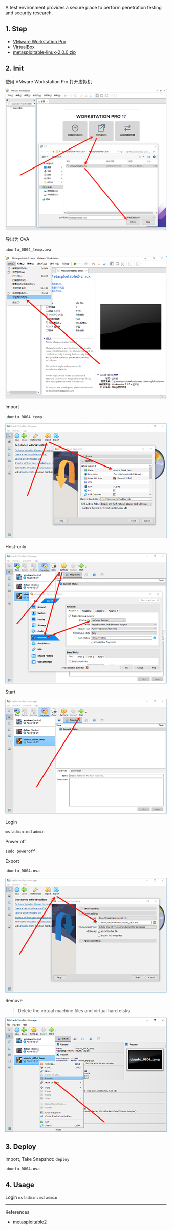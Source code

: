 A test environment provides a secure place to perform penetration testing and security research.

## 1. Step

- [VMware Workstation Pro](https://support.broadcom.com/group/ecx/productdownloads?subfamily=VMware%20Workstation%20Pro&freeDownloads=true)
- [VirtualBox](https://www.virtualbox.org/)
- [metasploitable-linux-2.0.0.zip](https://sourceforge.net/projects/metasploitable/)

## 2. Init

使用 VMware Workstation Pro 打开虚拟机

![使用 VMware Workstation Pro 打开虚拟机](./../../../../../images/metasploitable2/%E4%BD%BF%E7%94%A8%20VMware%20Workstation%20Pro%20%E6%89%93%E5%BC%80%E8%99%9A%E6%8B%9F%E6%9C%BA.png)

导出为 OVA

```
ubuntu_0804_temp.ova
```

![导出为 OVA](./../../../../../images/metasploitable2/%E5%AF%BC%E5%87%BA%E4%B8%BA%20OVA.png)

Import

```
ubuntu_0804_temp
```

![Import](./../../../../../images/metasploitable2/Import.png)

Host-only

![Host-only](./../../../../../images/metasploitable2/Host-only.png)

Start

![Start](./../../../../../images/metasploitable2/Start.png)

Login

```
msfadmin:msfadmin
```

Power off

```
sudo poweroff
```

Export

```
ubuntu_0804.ova
```

![Export](./../../../../../images/metasploitable2/Export.png)

Remove

> Delete the virtual machine files and virtual hard disks

![Remove](./../../../../../images/metasploitable2/Remove.png)

## 3. Deploy

Import, Take Snapshot: `deploy` 

```
ubuntu_0804.ova
```

## 4. Usage

Login `msfadmin:msfadmin` 

---

References

- [metasploitable2](https://docs.rapid7.com/metasploit/metasploitable-2/)